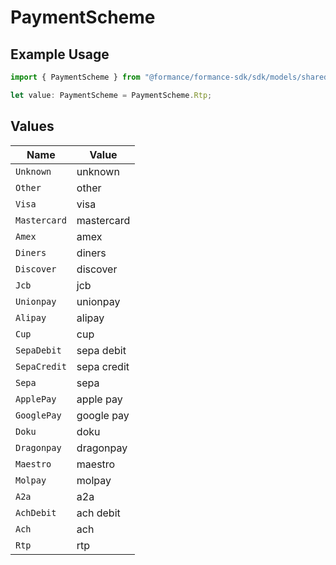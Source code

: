 # PaymentScheme

## Example Usage

```typescript
import { PaymentScheme } from "@formance/formance-sdk/sdk/models/shared";

let value: PaymentScheme = PaymentScheme.Rtp;
```

## Values

| Name         | Value        |
| ------------ | ------------ |
| `Unknown`    | unknown      |
| `Other`      | other        |
| `Visa`       | visa         |
| `Mastercard` | mastercard   |
| `Amex`       | amex         |
| `Diners`     | diners       |
| `Discover`   | discover     |
| `Jcb`        | jcb          |
| `Unionpay`   | unionpay     |
| `Alipay`     | alipay       |
| `Cup`        | cup          |
| `SepaDebit`  | sepa debit   |
| `SepaCredit` | sepa credit  |
| `Sepa`       | sepa         |
| `ApplePay`   | apple pay    |
| `GooglePay`  | google pay   |
| `Doku`       | doku         |
| `Dragonpay`  | dragonpay    |
| `Maestro`    | maestro      |
| `Molpay`     | molpay       |
| `A2a`        | a2a          |
| `AchDebit`   | ach debit    |
| `Ach`        | ach          |
| `Rtp`        | rtp          |